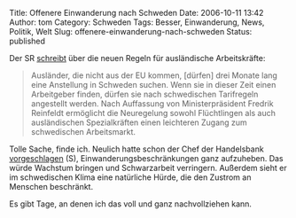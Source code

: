 Title: Offenere Einwanderung nach Schweden
Date: 2006-10-11 13:42
Author: tom
Category: Schweden
Tags: Besser, Einwanderung, News, Politik, Welt
Slug: offenere-einwanderung-nach-schweden
Status: published

Der SR
[schreibt](http://www.sr.se/cgi-bin/International/nyhetssidor/artikel.asp?ProgramID=2108&Nyheter=&format=1&artikel=967080)
über die neuen Regeln für ausländische Arbeitskräfte:

> Ausländer, die nicht aus der EU kommen, [dürfen] drei Monate lang eine
> Anstellung in Schweden suchen. Wenn sie in dieser Zeit einen
> Arbeitgeber finden, dürfen sie nach schwedischen Tarifregeln
> angestellt werden. Nach Auffassung von Ministerpräsident Fredrik
> Reinfeldt ermöglicht die Neuregelung sowohl Flüchtlingen als auch
> ausländischen Spezialkräften einen leichteren Zugang zum schwedischen
> Arbeitsmarkt.

Tolle Sache, finde ich. Neulich hatte schon der Chef der Handelsbank
[vorgeschlagen](http://www.sr.se/Ekot/artikel.asp?artikel=958936) (S),
Einwanderungsbeschränkungen ganz aufzuheben. Das würde Wachstum bringen
und Schwarzarbeit verringern. Außerdem sieht er im schwedischen Klima
eine natürliche Hürde, die den Zustrom an Menschen beschränkt.

Es gibt Tage, an denen ich das voll und ganz nachvollziehen kann.

